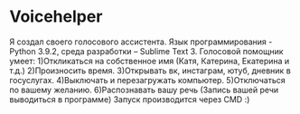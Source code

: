 # Voicehelper
Я создал своего голосового ассистента.
Язык программирования - Python 3.9.2, среда разработки – Sublime Text 3.
Голосовой помощник умеет:
1)Откликаться на собственное имя (Катя, Катерина, Екатерина и т.д.)
2)Произносить время.
3)Открывать вк, инстаграм, ютуб, дневник в госуслугах.
4)Выключать и перезагружать компьютер.
5)Отключаться по вашему желанию.
6)Распознавать вашу речь (Запись вашей речи выводиться в программе)
Запуск производится через CMD :)
